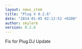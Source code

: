 ```yaml
---
layout: news_item
title: "Plug X 0.2.6"
date: "2014-01-05 02:12:52 +0200"
author: skylerb
version: 0.2.6
---
```


Fix for Plug.DJ Update